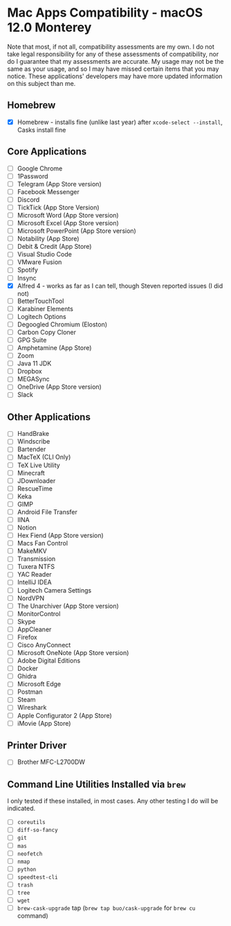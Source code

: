 # Mac Apps Compatibility - macOS 12.0 Monterey

Note that most, if not all, compatibility assessments are my own.
I do not take legal responsibility for any of these assessments of compatibility, nor do I guarantee that my assessments are accurate.
My usage may not be the same as your usage, and so I may have missed certain items that you may notice.
These applications' developers may have more updated information on this subject than me.

## Homebrew

- [x] Homebrew - installs fine (unlike last year) after `xcode-select --install`, Casks install fine

## Core Applications

- [ ] Google Chrome
- [ ] 1Password
- [ ] Telegram (App Store version)
- [ ] Facebook Messenger
- [ ] Discord
- [ ] TickTick (App Store Version)
- [ ] Microsoft Word (App Store version)
- [ ] Microsoft Excel (App Store version)
- [ ] Microsoft PowerPoint (App Store version)
- [ ] Notability (App Store)
- [ ] Debit & Credit (App Store)
- [ ] Visual Studio Code
- [ ] VMware Fusion
- [ ] Spotify
- [ ] Insync
- [x] Alfred 4 - works as far as I can tell, though Steven reported issues (I did not)
- [ ] BetterTouchTool
- [ ] Karabiner Elements
- [ ] Logitech Options
- [ ] Degoogled Chromium (Eloston)
- [ ] Carbon Copy Cloner
- [ ] GPG Suite
- [ ] Amphetamine (App Store)
- [ ] Zoom
- [ ] Java 11 JDK
- [ ] Dropbox
- [ ] MEGASync
- [ ] OneDrive (App Store version)
- [ ] Slack

## Other Applications

- [ ] HandBrake
- [ ] Windscribe
- [ ] Bartender
- [ ] MacTeX (CLI Only)
- [ ] TeX Live Utility
- [ ] Minecraft
- [ ] JDownloader
- [ ] RescueTime
- [ ] Keka
- [ ] GIMP
- [ ] Android File Transfer
- [ ] IINA
- [ ] Notion
- [ ] Hex Fiend (App Store version)
- [ ] Macs Fan Control
- [ ] MakeMKV
- [ ] Transmission
- [ ] Tuxera NTFS
- [ ] YAC Reader
- [ ] IntelliJ IDEA
- [ ] Logitech Camera Settings
- [ ] NordVPN
- [ ] The Unarchiver (App Store version)
- [ ] MonitorControl
- [ ] Skype
- [ ] AppCleaner
- [ ] Firefox
- [ ] Cisco AnyConnect
- [ ] Microsoft OneNote (App Store version)
- [ ] Adobe Digital Editions
- [ ] Docker
- [ ] Ghidra
- [ ] Microsoft Edge
- [ ] Postman
- [ ] Steam
- [ ] Wireshark
- [ ] Apple Configurator 2 (App Store)
- [ ] iMovie (App Store)

## Printer Driver

- [ ] Brother MFC-L2700DW

## Command Line Utilities Installed via `brew`

I only tested if these installed, in most cases. Any other testing I do will be indicated.

- [ ] `coreutils`
- [ ] `diff-so-fancy`
- [ ] `git`
- [ ] `mas`
- [ ] `neofetch`
- [ ] `nmap`
- [ ] `python`
- [ ] `speedtest-cli`
- [ ] `trash`
- [ ] `tree`
- [ ] `wget`
- [ ] `brew-cask-upgrade` tap (`brew tap buo/cask-upgrade` for `brew cu` command)
